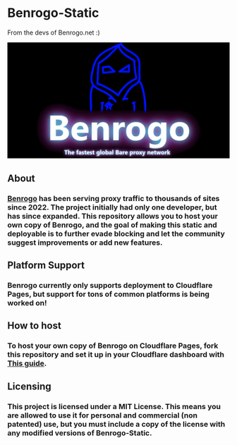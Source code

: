 # Benrogo-Static
From the devs of Benrogo.net :)

<img alt="Benrogo banner" src="images/banner.png" width="600px">

## About
### [Benrogo](https://benrogo.net) has been serving proxy traffic to thousands of sites since 2022. The project initially had only one developer, but has since expanded. This repository allows you to host your own copy of Benrogo, and the goal of making this static and deployable is to further evade blocking and let the community suggest improvements or add new features.

## Platform Support
### Benrogo currently only supports deployment to Cloudflare Pages, but support for tons of common platforms is being worked on!

## How to host
### To host your own copy of Benrogo on Cloudflare Pages, fork this repository and set it up in your Cloudflare dashboard with [This guide](https://developers.cloudflare.com/pages/framework-guides/deploy-anything/#deploy-with-cloudflare-pages).

## Licensing
### This project is licensed under a MIT License. This means you are allowed to use it for personal and commercial (non patented) use, but you must include a copy of the license with any modified versions of Benrogo-Static.